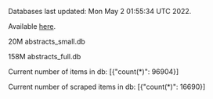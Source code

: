Databases last updated: Mon May  2 01:55:34 UTC 2022. 

Available [here](https://github.com/cbeauhilton/ash-db/releases).


20M	abstracts_small.db

158M	abstracts_full.db

Current number of items in db:
[{"count(*)": 96904}]

Current number of scraped items in db:
[{"count(*)": 16690}]
